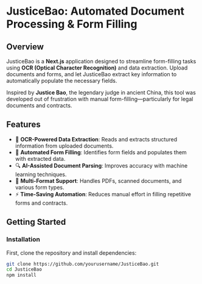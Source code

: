 # JusticeBao: Automated Document Processing & Form Filling

## Overview
JusticeBao is a **Next.js** application designed to streamline form-filling tasks using **OCR (Optical Character Recognition)** and data extraction. Upload documents and forms, and let JusticeBao extract key information to automatically populate the necessary fields.

Inspired by **Justice Bao**, the legendary judge in ancient China, this tool was developed out of frustration with manual form-filling—particularly for legal documents and contracts. 

## Features
- 📄 **OCR-Powered Data Extraction**: Reads and extracts structured information from uploaded documents.
- 📝 **Automated Form Filling**: Identifies form fields and populates them with extracted data.
- 🔍 **AI-Assisted Document Parsing**: Improves accuracy with machine learning techniques.
- 🔄 **Multi-Format Support**: Handles PDFs, scanned documents, and various form types.
- ⚡ **Time-Saving Automation**: Reduces manual effort in filling repetitive forms and contracts.

## Getting Started

### Installation
First, clone the repository and install dependencies:

```sh
git clone https://github.com/yourusername/JusticeBao.git
cd JusticeBao
npm install
